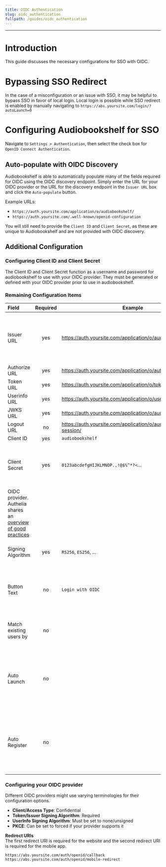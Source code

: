 ```yaml
---
title: OIDC Authentication
slug: oidc_authentication
fullpath: /guides/oidc_authentication
---
```


---

# Introduction

This guide discusses the necessary configurations for SSO with OIDC.

# Bypassing SSO Redirect

In the case of a misconfiguration or an issue with SSO, it may be helpful to bypass SSO in favor of local login. Local login is possible while SSO redirect is enabled by manually navigating to `https://abs.yoursite.com/login/?autoLaunch=0`

# Configuring Audiobookshelf for SSO

Navigate to `Settings > Authentication`, then select the check box for `OpenID Connect Authentication`.

## Auto-populate with OIDC Discovery

Audiobookshelf is able to automatically populate many of the fields required for OIDC using the OIDC discovery endpoint. Simply enter the URL for your OIDC provider or the URL for the discovery endpoint in the `Issuer URL` box and click the `Auto-populate` button. 

Example URLs:
- `https://auth.yoursite.com/application/o/audiobookshelf/`
- `https://auth.yoursite.com/.well-known/openid-configuration`

You will still need to provide the `Client ID` and `Client Secret`, as these are unique to Audiobookshelf and are not provided with OIDC discovery.

## Additional Configuration
### Configuring Client ID and Client Secret
The Client ID and Client Secret function as a username and password for audiobookshelf to use with your OIDC provider. They must be generated or defined with your OIDC provider prior to use in audiobookshelf.

### Remaining Configuration Items

| Field | Required | Example | Description  |
| :--- | :---: |---|---|
|  Issuer URL |  yes | https://auth.yoursite.com/application/o/audiobookshelf/  |  The URL which uniquely identifies an OIDC instance. The OIDC provider must know itself as this URL.  |
|  Authorize URL  | yes  |  https://auth.yoursite.com/application/o/authorize/ |    |
|  Token URL |  yes | https://auth.yoursite.com/application/o/token/  |   |
|  Userinfo URL | yes  | https://auth.yoursite.com/application/o/userinfo/  |   |
|  JWKS URL | yes  | https://auth.yoursite.com/application/o/audiobookshelf/jwks/  |   |
|  Logout URL | no  | https://auth.yoursite.com/application/o/audiobookshelf/end-session/  |   |
|  Client ID | yes  |  `audiobookshelf` |   |
|  Client Secret | yes  | `0123abcdefgHIJKLMNOP.,!@$%^*?<`...  |  The "password" that audiobookshelf uses to authenticate with the 
OIDC provider. Authelia shares an [overview of good practices](https://www.authelia.com/integration/openid-connect/frequently-asked-questions/#how-do-i-generate-client-secrets) |
|  Signing Algorithm | yes  | `RS256`, `ES256`, ...  |  The signing algoritjm used by your OIDC provider  |
|  Button Text |  no | `Login with OIDC`  |  Button text shown on the login page. If nothing is specified defaults to `Login with OpenID` |
|  Match existing users by | no  |   | Used to match existing Audiobookshelf users with your provider.  |
|  Auto Launch | no  |   | Redirect to the auth provider automatically when navigating to the login page (manual override path /login?autoLaunch=0)  |
|  Auto Register | no  |   | Automatically create new users after logging in (new users are created with User account type and download only permissions) |

### Configuring your OIDC provider

Different OIDC providers might use varying terminologies for their configuration options.

- **Client/Access Type**: Confidential
- **Token/Issuer Signing Algorithm**: Required
- **UserInfo Signing Algorithm**: Must be set to none/unsigned
- **PKCE**: Can be set to forced if your provider supports it

**Redirect URIs**  
The first redirect URI is required for the website and the second redirect URI is required for the mobile app.

```
https://abs.yoursite.com/auth/openid/callback 
https://abs.yoursite.com/auth/openid/mobile-redirect
```
